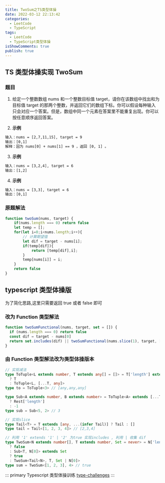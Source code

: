 ```yaml
---
title: TwoSum之TS类型体操
date: 2022-03-12 22:13:42
categories:
  - LeetCode
  - TypeScript
tags:
  - LeetCode
  - TypeScript类型体操
isShowComments: true
publish: true
---
```


## TS 类型体操实现 TwoSum

### 题目

1. 给定一个整数数组 nums 和一个整数目标值 target，请你在该数组中找出和为目标值 target 的那两个整数，并返回它们的数组下标。你可以假设每种输入只会对应一个答案。但是，数组中同一个元素在答案里不能重复出现。你可以按任意顺序返回答案。

2. **示例**

```txt
输入：nums = [2,7,11,15], target = 9
输出：[0,1]
解释：因为 nums[0] + nums[1] == 9 ，返回 [0, 1] 。
```

3. **示例**

```txt
输入：nums = [3,2,4], target = 6
输出：[1,2]
```

4. **示例**

```txt
输入：nums = [3,3], target = 6
输出：[0,1]
```

### 原题解法

```JavaScript
function twoSum(nums, target) {
    if(nums.length === 0) return false
    let temp = [];
    for(let i=0;i<nums.length;i++){
        // 计算期望值
        let dif = target - nums[i];
        if(temp[dif]){
            return [temp[dif],i];
        }
        temp[nums[i]] = i;
    }
    return false
}

```

## typescript 类型体操版

为了简化思路,这里只需要返回 true 或者 false 即可

### 改为 Function 类型解法

```javascript
function twoSumFunctional(nums, target, set = []) {
  if (nums.length === 0) return false
  const dif = target - nums[0]
  return set.includes(dif) || twoSumFunctional(nums.slice(1), target, [...set, nums[0]])
}
```

### 由 Function 类型解法改为类型体操版本

```typescript
// 实现减法
type ToTuple<L extends number, T extends any[] = []> = T['length'] extends L
  ? T
  : ToTuple<L, [...T, any]>
type to = ToTuple<3> // [any,any,any]

type Sub<A extends number, B extends number> = ToTuple<A> extends [...ToTuple<B>, ...(infer Rest)]
  ? Rest['length']
  : -1
type sub = Sub<5, 2> // 3

// 实现slice
type Tail<T> = T extends [any, ...(infer Tail)] ? Tail : []
type tail = Tail<[1, 2, 3, 4]> // [2,3,4]

// 利用 '1' extends '1' | '2' 为true 实现includes , 利用 | 收集 dif
type TwoSum<N extends number[], T extends number, Set = never> = N['length'] extends 0
  ? false
  : Sub<T, N[0]> extends Set
  ? true
  : TwoSum<Tail<N>, T, Set | N[0]>
type sum = TwoSum<[1, 2, 3], 4> // true
```

::: primary Typescript 类型体操训练
[type-challenges](https://github.com/type-challenges/type-challenges)
:::
